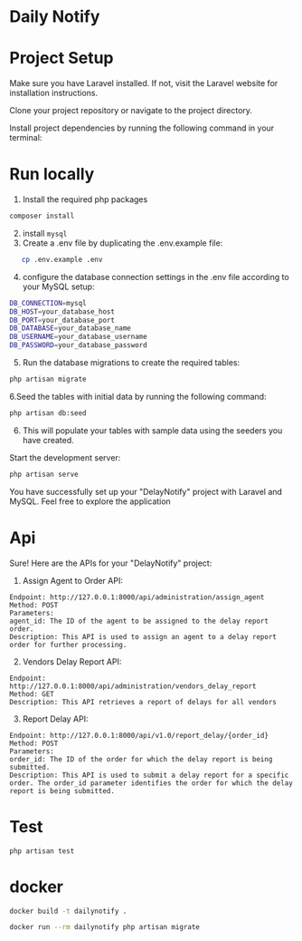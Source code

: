 # Daily Notify


# Project Setup

Make sure you have Laravel installed. If not, visit the Laravel website for installation instructions.

Clone your project repository or navigate to the project directory.

Install project dependencies by running the following command in your terminal:

# Run locally

1. Install the required php packages

```bash
composer install
```

2. install `mysql`
3. Create a .env file by duplicating the .env.example file:
```bash
   cp .env.example .env
```

4. configure the database connection settings in the .env file according to your MySQL setup:

```bash
DB_CONNECTION=mysql
DB_HOST=your_database_host
DB_PORT=your_database_port
DB_DATABASE=your_database_name
DB_USERNAME=your_database_username
DB_PASSWORD=your_database_password
```
5. Run the database migrations to create the required tables:

```bash
php artisan migrate
```

6.Seed the tables with initial data by running the following command:

```bash
php artisan db:seed
```
6. This will populate your tables with sample data using the seeders you have created.

Start the development server:
```bash
php artisan serve
```

You have successfully set up your "DelayNotify" project with Laravel and MySQL. Feel free to explore the application


# Api


Sure! Here are the APIs for your "DelayNotify" project:

1. Assign Agent to Order API:

``` 
Endpoint: http://127.0.0.1:8000/api/administration/assign_agent
Method: POST
Parameters:
agent_id: The ID of the agent to be assigned to the delay report order.
Description: This API is used to assign an agent to a delay report order for further processing.
```
2. Vendors Delay Report API:

``` 
Endpoint: http://127.0.0.1:8000/api/administration/vendors_delay_report
Method: GET
Description: This API retrieves a report of delays for all vendors
```

3. Report Delay API:

```
Endpoint: http://127.0.0.1:8000/api/v1.0/report_delay/{order_id}
Method: POST
Parameters:
order_id: The ID of the order for which the delay report is being submitted.
Description: This API is used to submit a delay report for a specific order. The order_id parameter identifies the order for which the delay report is being submitted.
```


# Test

```angular2html
php artisan test
```

# docker
```bash
docker build -t dailynotify .

docker run --rm dailynotify php artisan migrate
```

